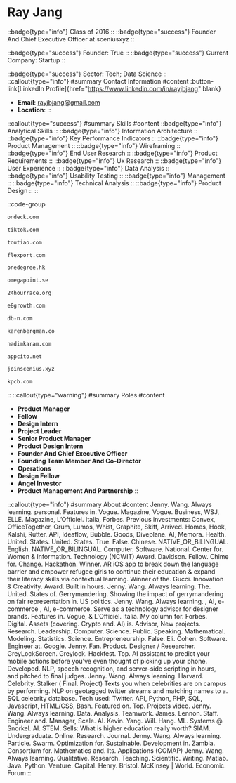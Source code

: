 # Ray Jang
::badge{type="info"}
Class of 2016
::
::badge{type="success"}
Founder And Chief Executive Officer at sceniusxyz
::

::badge{type="success"}
Founder: True
::
::badge{type="success"}
Current Company: Startup
::

::badge{type="success"}
Sector: Tech; Data Science
::
::callout{type="info"}
#summary
Contact Information
#content
:button-link[LinkedIn Profile]{href="https://www.linkedin.com/in/rayjbjang" blank}
- **Email**: rayjbjang@gmail.com
- **Location**: 
::

::callout{type="success"}
#summary
Skills
#content
::badge{type="info"}
Analytical Skills
::
::badge{type="info"}
Information Architecture
::
::badge{type="info"}
Key Performance Indicators
::
::badge{type="info"}
Product Management
::
::badge{type="info"}
Wireframing
::
::badge{type="info"}
End User Research
::
::badge{type="info"}
Product Requirements
::
::badge{type="info"}
Ux Research
::
::badge{type="info"}
User Experience
::
::badge{type="info"}
Data Analysis
::
::badge{type="info"}
Usability Testing
::
::badge{type="info"}
Management
::
::badge{type="info"}
Technical Analysis
::
::badge{type="info"}
Product Design
::
::

::code-group
```bash [OnDeck]
ondeck.com
```
```bash [TikTok]
tiktok.com
```
```bash [Toutiao]
toutiao.com
```
```bash [Flexport]
flexport.com
```
```bash [OneDegree]
onedegree.hk
```
```bash [Omegapoint]
omegapoint.se
```
```bash [24 Hour Race]
24hourrace.org
```
```bash [Electric8]
e8growth.com
```
```bash [deepblue networks]
db-n.com
```
```bash [Angel Investor]
karenbergman.co
```
```bash [Nadim Karam]
nadimkaram.com
```
```bash [Stealth Mode Startup Company]
appcito.net
```
```bash [sceniusxyz]
joinscenius.xyz
```
```bash [Kleiner Perkins Caufield & Byers]
kpcb.com
```
::
::callout{type="warning"}
#summary
Roles
#content
- **Product Manager**
- **Fellow**
- **Design Intern**
- **Project Leader**
- **Senior Product Manager**
- **Product Design Intern**
- **Founder And Chief Executive Officer**
- **Founding Team Member And Co-Director**
- **Operations**
- **Design Fellow**
- **Angel Investor**
- **Product Management And Partnership**
::

::callout{type="info"}
#summary
About
#content
Jenny. Wang. Always learning. personal. Features in. Vogue. Magazine, Vogue. Business, WSJ, ELLE. Magazine, L’Officiel. Italia, Forbes. Previous investments: Convex, OfficeTogether, Orum, Lumos, Whist, Graphite, Skiff, Arrived. Homes, Hook, Kalshi, Rutter. API, Ideaflow, Bubble. Goods, Diveplane. AI, Memora. Health. United. States. United. States. True. False. Chinese. NATIVE_OR_BILINGUAL. English. NATIVE_OR_BILINGUAL. Computer. Software. National. Center for. Women & Information. Technology (NCWIT) Award. Davidson. Fellow. Chime for. Change. Hackathon. Winner. AR iOS app to break down the language barrier and empower refugee girls to continue their education & expand their literacy skills via contextual learning. Winner of the. Gucci. Innovation & Creativity. Award. Built in hours. Jenny. Wang. Always learning. The. United. States of. Gerrymandering. Showing the impact of gerrymandering on fair representation in. US politics. Jenny. Wang. Always learning. , AI, e-commerce , AI, e-commerce. Serve as a technology advisor for designer brands. Features in. Vogue, & L'Officiel. Italia. My column for. Forbes. Digital. Assets (covering. Crypto and. AI) is. Advisor, New projects. Research. Leadership. Computer. Science. Public. Speaking. Mathematical. Modeling. Statistics. Science. Entrepreneurship. False. Eli. Cohen. Software. Engineer at. Google. Jenny. Fan. Product. Designer / Researcher. GreyLockScreen. Greylock. Hackfest. Top. AI assistant to predict your mobile actions before you've even thought of picking up your phone. Developed. NLP, speech recognition, and server-side scripting in hours, and pitched to final judges. Jenny. Wang. Always learning. Harvard. Celebrity. Stalker ( Final. Project) Texts you when celebrities are on campus by performing. NLP on geotagged twitter streams and matching names to a. SQL celebrity database. Tech used: Twitter. API, Python, PHP, SQL, Javascript, HTML/CSS, Bash. Featured on. Top. Projects video. Jenny. Wang. Always learning. Data. Analysis. Teamwork. James. Lennon. Staff. Engineer and. Manager, Scale. AI. Kevin. Yang. Will. Hang. ML. Systems @ Snorkel. AI. STEM. Sells: What is higher education really worth? SIAM. Undergraduate. Online. Research. Journal. Jenny. Wang. Always learning. Particle. Swarm. Optimization for. Sustainable. Development in. Zambia. Consortium for. Mathematics and. Its. Applications (COMAP) Jenny. Wang. Always learning. Qualitative. Research. Teaching. Scientific. Writing. Matlab. Java. Python. Venture. Capital. Henry. Bristol. McKinsey | World. Economic. Forum
::
